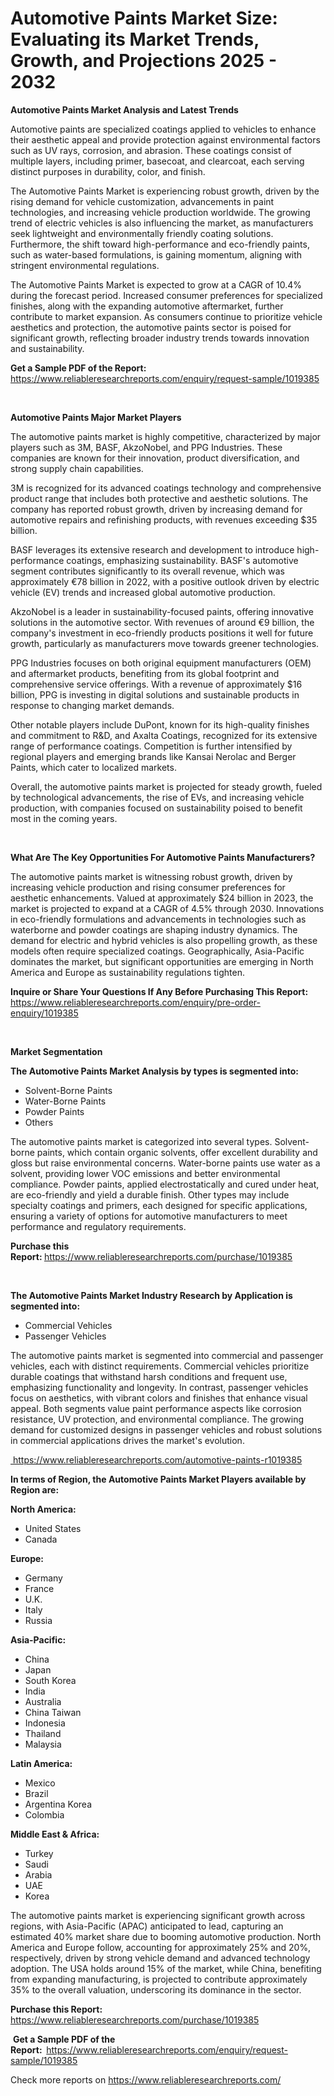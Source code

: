 <p><h1>Automotive Paints Market Size: Evaluating its Market Trends, Growth, and Projections 2025 - 2032</h1></p><p><strong>Automotive Paints Market Analysis and Latest Trends</strong></p>
<p><p>Automotive paints are specialized coatings applied to vehicles to enhance their aesthetic appeal and provide protection against environmental factors such as UV rays, corrosion, and abrasion. These coatings consist of multiple layers, including primer, basecoat, and clearcoat, each serving distinct purposes in durability, color, and finish. </p><p>The Automotive Paints Market is experiencing robust growth, driven by the rising demand for vehicle customization, advancements in paint technologies, and increasing vehicle production worldwide. The growing trend of electric vehicles is also influencing the market, as manufacturers seek lightweight and environmentally friendly coating solutions. Furthermore, the shift toward high-performance and eco-friendly paints, such as water-based formulations, is gaining momentum, aligning with stringent environmental regulations.</p><p>The Automotive Paints Market is expected to grow at a CAGR of 10.4% during the forecast period. Increased consumer preferences for specialized finishes, along with the expanding automotive aftermarket, further contribute to market expansion. As consumers continue to prioritize vehicle aesthetics and protection, the automotive paints sector is poised for significant growth, reflecting broader industry trends towards innovation and sustainability.</p></p>
<p><strong>Get a Sample PDF of the Report:&nbsp;</strong> <a href="https://www.reliableresearchreports.com/enquiry/request-sample/1019385?utm_campaign=2183&utm_medium=2&utm_source=Github&utm_content=ia&utm_term=30012025&utm_id=automotive-paints">https://www.reliableresearchreports.com/enquiry/request-sample/1019385</a></p>
<p>&nbsp;</p>
<p><strong>Automotive Paints Major Market Players</strong></p>
<p><p>The automotive paints market is highly competitive, characterized by major players such as 3M, BASF, AkzoNobel, and PPG Industries. These companies are known for their innovation, product diversification, and strong supply chain capabilities.</p><p>3M is recognized for its advanced coatings technology and comprehensive product range that includes both protective and aesthetic solutions. The company has reported robust growth, driven by increasing demand for automotive repairs and refinishing products, with revenues exceeding $35 billion.</p><p>BASF leverages its extensive research and development to introduce high-performance coatings, emphasizing sustainability. BASF's automotive segment contributes significantly to its overall revenue, which was approximately €78 billion in 2022, with a positive outlook driven by electric vehicle (EV) trends and increased global automotive production.</p><p>AkzoNobel is a leader in sustainability-focused paints, offering innovative solutions in the automotive sector. With revenues of around €9 billion, the company's investment in eco-friendly products positions it well for future growth, particularly as manufacturers move towards greener technologies.</p><p>PPG Industries focuses on both original equipment manufacturers (OEM) and aftermarket products, benefiting from its global footprint and comprehensive service offerings. With a revenue of approximately $16 billion, PPG is investing in digital solutions and sustainable products in response to changing market demands.</p><p>Other notable players include DuPont, known for its high-quality finishes and commitment to R&D, and Axalta Coatings, recognized for its extensive range of performance coatings. Competition is further intensified by regional players and emerging brands like Kansai Nerolac and Berger Paints, which cater to localized markets.</p><p>Overall, the automotive paints market is projected for steady growth, fueled by technological advancements, the rise of EVs, and increasing vehicle production, with companies focused on sustainability poised to benefit most in the coming years.</p></p>
<p>&nbsp;</p>
<p><strong>What Are The Key Opportunities For Automotive Paints Manufacturers?</strong></p>
<p><p>The automotive paints market is witnessing robust growth, driven by increasing vehicle production and rising consumer preferences for aesthetic enhancements. Valued at approximately $24 billion in 2023, the market is projected to expand at a CAGR of 4.5% through 2030. Innovations in eco-friendly formulations and advancements in technologies such as waterborne and powder coatings are shaping industry dynamics. The demand for electric and hybrid vehicles is also propelling growth, as these models often require specialized coatings. Geographically, Asia-Pacific dominates the market, but significant opportunities are emerging in North America and Europe as sustainability regulations tighten.</p></p>
<p><strong>Inquire or Share Your Questions If Any Before Purchasing This Report:</strong> <a href="https://www.reliableresearchreports.com/enquiry/pre-order-enquiry/1019385?utm_campaign=2183&utm_medium=2&utm_source=Github&utm_content=ia&utm_term=30012025&utm_id=automotive-paints">https://www.reliableresearchreports.com/enquiry/pre-order-enquiry/1019385</a></p>
<p>&nbsp;</p>
<p><strong>Market Segmentation</strong></p>
<p><strong>The Automotive Paints Market Analysis by types is segmented into:</strong></p>
<p><ul><li>Solvent-Borne Paints</li><li>Water-Borne Paints</li><li>Powder Paints</li><li>Others</li></ul></p>
<p><p>The automotive paints market is categorized into several types. Solvent-borne paints, which contain organic solvents, offer excellent durability and gloss but raise environmental concerns. Water-borne paints use water as a solvent, providing lower VOC emissions and better environmental compliance. Powder paints, applied electrostatically and cured under heat, are eco-friendly and yield a durable finish. Other types may include specialty coatings and primers, each designed for specific applications, ensuring a variety of options for automotive manufacturers to meet performance and regulatory requirements.</p></p>
<p><strong>Purchase this Report:&nbsp;</strong><a href="https://www.reliableresearchreports.com/purchase/1019385?utm_campaign=2183&utm_medium=2&utm_source=Github&utm_content=ia&utm_term=30012025&utm_id=automotive-paints">https://www.reliableresearchreports.com/purchase/1019385</a></p>
<p>&nbsp;</p>
<p><strong>The Automotive Paints Market Industry Research by Application is segmented into:</strong></p>
<p><ul><li>Commercial Vehicles</li><li>Passenger Vehicles</li></ul></p>
<p><p>The automotive paints market is segmented into commercial and passenger vehicles, each with distinct requirements. Commercial vehicles prioritize durable coatings that withstand harsh conditions and frequent use, emphasizing functionality and longevity. In contrast, passenger vehicles focus on aesthetics, with vibrant colors and finishes that enhance visual appeal. Both segments value paint performance aspects like corrosion resistance, UV protection, and environmental compliance. The growing demand for customized designs in passenger vehicles and robust solutions in commercial applications drives the market's evolution.</p></p>
<p><a href="https://www.reliableresearchreports.com/automotive-paints-r1019385?utm_campaign=2183&utm_medium=2&utm_source=Github&utm_content=ia&utm_term=30012025&utm_id=automotive-paints">&nbsp;https://www.reliableresearchreports.com/automotive-paints-r1019385</a></p>
<p><strong>In terms of Region, the Automotive Paints Market Players available by Region are:</strong></p>
<p>
    <p> <strong> North America: </strong>
        <ul>
            <li>United States</li>
            <li>Canada</li>
        </ul>
        </p> 
    <p> <strong> Europe: </strong>
        <ul>
            <li>Germany</li>
            <li>France</li>
            <li>U.K.</li>
            <li>Italy</li>
            <li>Russia</li>
        </ul>
        </p> 
    <p> <strong> Asia-Pacific: </strong>
        <ul>
            <li>China</li>
            <li>Japan</li>
            <li>South Korea</li>
            <li>India</li>
            <li>Australia</li>
            <li>China Taiwan</li>
            <li>Indonesia</li>
            <li>Thailand</li>
            <li>Malaysia</li>
        </ul>
        </p> 
    <p> <strong> Latin America: </strong>
        <ul>
            <li>Mexico</li>
            <li>Brazil</li>
            <li>Argentina Korea</li>
            <li>Colombia</li>
        </ul>
        </p> 
    <p> <strong> Middle East & Africa: </strong>
        <ul>
            <li>Turkey</li>
            <li>Saudi</li>
            <li>Arabia</li>
            <li>UAE</li>
            <li>Korea</li>
        </ul>
    </p>
    </p>
<p><p>The automotive paints market is experiencing significant growth across regions, with Asia-Pacific (APAC) anticipated to lead, capturing an estimated 40% market share due to booming automotive production. North America and Europe follow, accounting for approximately 25% and 20%, respectively, driven by strong vehicle demand and advanced technology adoption. The USA holds around 15% of the market, while China, benefiting from expanding manufacturing, is projected to contribute approximately 35% to the overall valuation, underscoring its dominance in the sector.</p></p>
<p><strong>Purchase this Report: </strong><a href="https://www.reliableresearchreports.com/purchase/1019385?utm_campaign=2183&utm_medium=2&utm_source=Github&utm_content=ia&utm_term=30012025&utm_id=automotive-paints">https://www.reliableresearchreports.com/purchase/1019385</a></p>
<p>&nbsp;<strong>Get a Sample PDF of the Report:&nbsp;&nbsp;</strong><a href="https://www.reliableresearchreports.com/enquiry/request-sample/1019385?utm_campaign=2183&utm_medium=2&utm_source=Github&utm_content=ia&utm_term=30012025&utm_id=automotive-paints">https://www.reliableresearchreports.com/enquiry/request-sample/1019385</a></p>
<p><strong></strong></p>
<p>Check more reports on <a href="https://www.reliableresearchreports.com/?utm_campaign=2183&utm_medium=2&utm_source=Github&utm_content=ia&utm_term=30012025&utm_id=automotive-paints">https://www.reliableresearchreports.com/</a></p>
